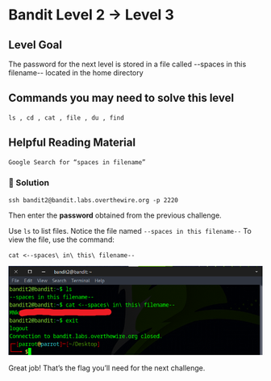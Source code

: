 # Bandit Level 2 → Level 3

## Level Goal

The password for the next level is stored in a file called --spaces in this filename-- located in the home directory

## Commands you may need to solve this level

    ls , cd , cat , file , du , find

## Helpful Reading Material

    Google Search for “spaces in filename”

### 🔑 Solution

```
ssh bandit2@bandit.labs.overthewire.org -p 2220
```
Then enter the **password** obtained from the previous challenge.

Use `ls` to list files. Notice the file named ``--spaces in this filename--``
To view the file, use the command:
```
cat <--spaces\ in\ this\ filename--
```

![b2s1](b2s1.png)

Great job! That’s the flag you’ll need for the next challenge.















